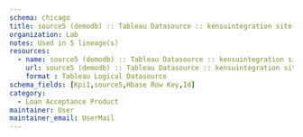 ```yaml
---
schema: chicago
title: source5 (demodb) :: Tableau Datasource :: kensuintegration site :: BBL_POC_Workflow_RO
organization: Lab
notes: Used in 5 lineage(s)
resources:
  - name: source5 (demodb) :: Tableau Datasource :: kensuintegration site :: BBL_POC_Workflow_RO 
    url: source5 (demodb) :: Tableau Datasource :: kensuintegration site :: BBL_POC_Workflow_RO 
    format : Tableau Logical Datasource
schema_fields: [Kpi1,source5,Hbase Row Key,Id]
category:
  - Loan Acceptance Product
maintainer: User
maintainer_email: UserMail
---
```

